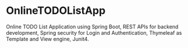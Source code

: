 # OnlineTODOListApp
Online TODO List Application using Spring Boot, REST APIs for backend development, Spring security for Login and Authentication, Thymeleaf as Template and View engine, Junit4.
